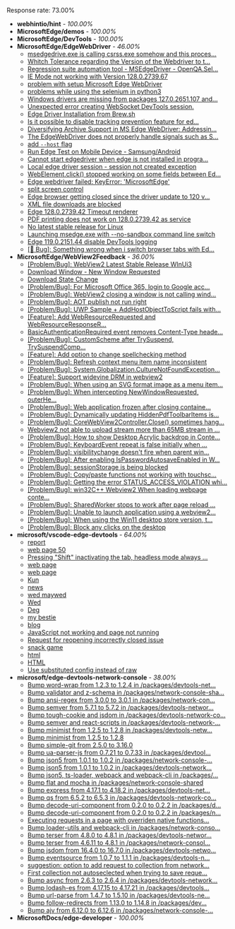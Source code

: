 Response rate: 73.00%

* **webhintio/hint** - _100.00%_
* **MicrosoftEdge/demos** - _100.00%_
* **MicrosoftEdge/DevTools** - _100.00%_
* **MicrosoftEdge/EdgeWebDriver** - _46.00%_
  * [msedgedrive.exe is calling csrss.exe somehow and this proces...](https://github.com/MicrosoftEdge/EdgeWebDriver/issues/172)
  * [Whitch Tolerance regarding the Version of the Webdriver to t...](https://github.com/MicrosoftEdge/EdgeWebDriver/issues/171)
  * [Regression suite automation tool - MSEdgeDriver - OpenQA.Sel...](https://github.com/MicrosoftEdge/EdgeWebDriver/issues/170)
  * [IE Mode not working with Version 128.0.2739.67](https://github.com/MicrosoftEdge/EdgeWebDriver/issues/169)
  * [problem with setup Microsoft Edge WebDriver ](https://github.com/MicrosoftEdge/EdgeWebDriver/issues/168)
  * [problems while using the selenium in python3](https://github.com/MicrosoftEdge/EdgeWebDriver/issues/167)
  * [Windows drivers are missing from packages 127.0.2651.107 and...](https://github.com/MicrosoftEdge/EdgeWebDriver/issues/166)
  * [Unexpected error creating WebSocket DevTools session.](https://github.com/MicrosoftEdge/EdgeWebDriver/issues/163)
  * [Edge Driver Installation from Brew.sh](https://github.com/MicrosoftEdge/EdgeWebDriver/issues/157)
  * [Is it possible to disable tracking prevention feature for ed...](https://github.com/MicrosoftEdge/EdgeWebDriver/issues/154)
  * [Diversifying Archive Support in MS Edge WebDriver: Addressin...](https://github.com/MicrosoftEdge/EdgeWebDriver/issues/153)
  * [The EdgeWebDriver does not properly handle signals such as S...](https://github.com/MicrosoftEdge/EdgeWebDriver/issues/152)
  * [add `--host` flag](https://github.com/MicrosoftEdge/EdgeWebDriver/issues/150)
  * [Run Edge Test on Mobile Device - Samsung/Android](https://github.com/MicrosoftEdge/EdgeWebDriver/issues/148)
  * [Cannot start edgedriver when edge is not installed in progra...](https://github.com/MicrosoftEdge/EdgeWebDriver/issues/144)
  * [Local edge driver session - session not created exception](https://github.com/MicrosoftEdge/EdgeWebDriver/issues/140)
  * [WebElement.click() stopped working on some fields between Ed...](https://github.com/MicrosoftEdge/EdgeWebDriver/issues/139)
  * [Edge webdriver failed: KeyError: 'MicrosoftEdge'](https://github.com/MicrosoftEdge/EdgeWebDriver/issues/138)
  * [split screen control](https://github.com/MicrosoftEdge/EdgeWebDriver/issues/137)
  * [Edge browser getting closed since the driver update to 120 v...](https://github.com/MicrosoftEdge/EdgeWebDriver/issues/135)
  * [XML file downloads are blocked](https://github.com/MicrosoftEdge/EdgeWebDriver/issues/133)
  * [Edge 128.0.2739.42 Timeout renderer](https://github.com/MicrosoftEdge/EdgeWebDriver/issues/165)
  * [PDF printing does not work on 128.0.2739.42 as service](https://github.com/MicrosoftEdge/EdgeWebDriver/issues/162)
  * [No latest stable release for Linux](https://github.com/MicrosoftEdge/EdgeWebDriver/issues/156)
  * [Launching msedge.exe with --no-sandbox command line switch](https://github.com/MicrosoftEdge/EdgeWebDriver/issues/141)
  * [Edge 119.0.2151.44 disable DevTools logging](https://github.com/MicrosoftEdge/EdgeWebDriver/issues/124)
  * [[🐛 Bug]: Something wrong when i switch browser tabs with Ed...](https://github.com/MicrosoftEdge/EdgeWebDriver/issues/123)
* **MicrosoftEdge/WebView2Feedback** - _36.00%_
  * [[Problem/Bug]: WebView2 Latest Stable Release WInUi3 ](https://github.com/MicrosoftEdge/WebView2Feedback/issues/4878)
  * [Download Window - New Window Requested](https://github.com/MicrosoftEdge/WebView2Feedback/issues/4875)
  * [Download State Change](https://github.com/MicrosoftEdge/WebView2Feedback/issues/4874)
  * [[Problem/Bug]: For Microsoft Office 365, login to Google acc...](https://github.com/MicrosoftEdge/WebView2Feedback/issues/4873)
  * [[Problem/Bug]: WebView2 closing a window is not calling wind...](https://github.com/MicrosoftEdge/WebView2Feedback/issues/4872)
  * [[Problem/Bug]: AOT publish not run right](https://github.com/MicrosoftEdge/WebView2Feedback/issues/4866)
  * [[Problem/Bug]: UWP Sample + AddHostObjectToScript fails with...](https://github.com/MicrosoftEdge/WebView2Feedback/issues/4856)
  * [[Feature]: Add WebResourceRequested and WebResourceResponseR...](https://github.com/MicrosoftEdge/WebView2Feedback/issues/4854)
  * [BasicAuthenticationRequired event removes Content-Type heade...](https://github.com/MicrosoftEdge/WebView2Feedback/issues/4853)
  * [[Problem/Bug]: CustomScheme after TrySuspend, TrySuspendComp...](https://github.com/MicrosoftEdge/WebView2Feedback/issues/4851)
  * [[Feature]: Add option to change spellchecking method](https://github.com/MicrosoftEdge/WebView2Feedback/issues/4840)
  * [[Problem/Bug]: Refresh context menu item name inconsistent](https://github.com/MicrosoftEdge/WebView2Feedback/issues/4836)
  * [[Problem/Bug]: System.Globalization.CultureNotFoundException...](https://github.com/MicrosoftEdge/WebView2Feedback/issues/4831)
  * [[Feature]: Support widevine DRM in webview2](https://github.com/MicrosoftEdge/WebView2Feedback/issues/4828)
  * [[Problem/Bug]: When using an SVG format image as a menu item...](https://github.com/MicrosoftEdge/WebView2Feedback/issues/4827)
  * [[Problem/Bug]: When intercepting NewWindowRequested, outerHe...](https://github.com/MicrosoftEdge/WebView2Feedback/issues/4821)
  * [[Problem/Bug]: Web application frozen after closing containe...](https://github.com/MicrosoftEdge/WebView2Feedback/issues/4820)
  * [[Problem/Bug]: Dynamically updating HiddenPdfToolbarItems is...](https://github.com/MicrosoftEdge/WebView2Feedback/issues/4818)
  * [[Problem/Bug]: CoreWebView2Controller.Close() sometimes hang...](https://github.com/MicrosoftEdge/WebView2Feedback/issues/4817)
  * [Webview2 not able to upload stream more than 65MB stream in ...](https://github.com/MicrosoftEdge/WebView2Feedback/issues/4816)
  * [[Problem/Bug]: How to show Desktop Acrylic backdrop in Conte...](https://github.com/MicrosoftEdge/WebView2Feedback/issues/4813)
  * [[Problem/Bug]: KeyboardEvent repeat is false initially when ...](https://github.com/MicrosoftEdge/WebView2Feedback/issues/4810)
  * [[Problem/Bug]: visibilitychange doesn't fire when parent win...](https://github.com/MicrosoftEdge/WebView2Feedback/issues/4879)
  * [[Problem/Bug]: After enabling IsPasswordAutosaveEnabled in W...](https://github.com/MicrosoftEdge/WebView2Feedback/issues/4868)
  * [[Problem/Bug]: sessionStorage is being blocked](https://github.com/MicrosoftEdge/WebView2Feedback/issues/4864)
  * [[Problem/Bug]: Copy/paste functions not working with touchsc...](https://github.com/MicrosoftEdge/WebView2Feedback/issues/4861)
  * [[Problem/Bug]: Getting the error STATUS_ACCESS_VIOLATION whi...](https://github.com/MicrosoftEdge/WebView2Feedback/issues/4858)
  * [[Problem/Bug]: win32C++ Webview2  When loading webpage conte...](https://github.com/MicrosoftEdge/WebView2Feedback/issues/4855)
  * [[Problem/Bug]: SharedWorker stops to work after page reload ...](https://github.com/MicrosoftEdge/WebView2Feedback/issues/4852)
  * [[Problem/Bug]: Unable to launch application using a webview2...](https://github.com/MicrosoftEdge/WebView2Feedback/issues/4850)
  * [[Problem/Bug]: When using the Win11 desktop store version, t...](https://github.com/MicrosoftEdge/WebView2Feedback/issues/4839)
  * [[Problem/Bug]: Block any clicks on the desktop](https://github.com/MicrosoftEdge/WebView2Feedback/issues/4829)
* **microsoft/vscode-edge-devtools** - _64.00%_
  * [report](https://github.com/microsoft/vscode-edge-devtools/issues/2517)
  * [web page 50](https://github.com/microsoft/vscode-edge-devtools/issues/2516)
  * [Pressing "Shift" inactivating the tab, headless mode always ...](https://github.com/microsoft/vscode-edge-devtools/issues/2515)
  * [web page](https://github.com/microsoft/vscode-edge-devtools/issues/2514)
  * [web page](https://github.com/microsoft/vscode-edge-devtools/issues/2513)
  * [Kun](https://github.com/microsoft/vscode-edge-devtools/issues/2511)
  * [news](https://github.com/microsoft/vscode-edge-devtools/issues/2510)
  * [wed maywed](https://github.com/microsoft/vscode-edge-devtools/issues/2509)
  * [Wed](https://github.com/microsoft/vscode-edge-devtools/issues/2508)
  * [Deg](https://github.com/microsoft/vscode-edge-devtools/issues/2506)
  * [my bestie](https://github.com/microsoft/vscode-edge-devtools/issues/2505)
  * [blog](https://github.com/microsoft/vscode-edge-devtools/issues/2502)
  * [JavaScript not working and page not running](https://github.com/microsoft/vscode-edge-devtools/issues/2499)
  * [Request for reopening incorrectly closed issue](https://github.com/microsoft/vscode-edge-devtools/issues/2482)
  * [snack game](https://github.com/microsoft/vscode-edge-devtools/issues/2512)
  * [html](https://github.com/microsoft/vscode-edge-devtools/issues/2507)
  * [HTML](https://github.com/microsoft/vscode-edge-devtools/issues/2503)
  * [Use substituted config instead of raw](https://github.com/microsoft/vscode-edge-devtools/pull/2485)
* **microsoft/edge-devtools-network-console** - _38.00%_
  * [Bump word-wrap from 1.2.3 to 1.2.4 in /packages/devtools-net...](https://github.com/microsoft/edge-devtools-network-console/pull/123)
  * [Bump validator and z-schema in /packages/network-console-sha...](https://github.com/microsoft/edge-devtools-network-console/pull/122)
  * [Bump ansi-regex from 3.0.0 to 3.0.1 in /packages/network-con...](https://github.com/microsoft/edge-devtools-network-console/pull/121)
  * [Bump semver from 5.7.1 to 5.7.2 in /packages/devtools-networ...](https://github.com/microsoft/edge-devtools-network-console/pull/120)
  * [Bump tough-cookie and jsdom in /packages/devtools-network-co...](https://github.com/microsoft/edge-devtools-network-console/pull/119)
  * [Bump semver and react-scripts in /packages/devtools-network-...](https://github.com/microsoft/edge-devtools-network-console/pull/117)
  * [Bump minimist from 1.2.5 to 1.2.8 in /packages/devtools-netw...](https://github.com/microsoft/edge-devtools-network-console/pull/112)
  * [Bump minimist from 1.2.5 to 1.2.8](https://github.com/microsoft/edge-devtools-network-console/pull/111)
  * [Bump simple-git from 2.5.0 to 3.16.0](https://github.com/microsoft/edge-devtools-network-console/pull/110)
  * [Bump ua-parser-js from 0.7.21 to 0.7.33 in /packages/devtool...](https://github.com/microsoft/edge-devtools-network-console/pull/109)
  * [Bump json5 from 1.0.1 to 1.0.2 in /packages/network-console-...](https://github.com/microsoft/edge-devtools-network-console/pull/108)
  * [Bump json5 from 1.0.1 to 1.0.2 in /packages/devtools-network...](https://github.com/microsoft/edge-devtools-network-console/pull/107)
  * [Bump json5, ts-loader, webpack and webpack-cli in /packages/...](https://github.com/microsoft/edge-devtools-network-console/pull/106)
  * [Bump flat and mocha in /packages/network-console-shared](https://github.com/microsoft/edge-devtools-network-console/pull/105)
  * [Bump express from 4.17.1 to 4.18.2 in /packages/devtools-net...](https://github.com/microsoft/edge-devtools-network-console/pull/104)
  * [Bump qs from 6.5.2 to 6.5.3 in /packages/devtools-network-co...](https://github.com/microsoft/edge-devtools-network-console/pull/103)
  * [Bump decode-uri-component from 0.2.0 to 0.2.2 in /packages/d...](https://github.com/microsoft/edge-devtools-network-console/pull/101)
  * [Bump decode-uri-component from 0.2.0 to 0.2.2 in /packages/n...](https://github.com/microsoft/edge-devtools-network-console/pull/100)
  * [Executing requests in a page with overriden native functions...](https://github.com/microsoft/edge-devtools-network-console/issues/99)
  * [Bump loader-utils and webpack-cli in /packages/network-conso...](https://github.com/microsoft/edge-devtools-network-console/pull/98)
  * [Bump terser from 4.8.0 to 4.8.1 in /packages/devtools-networ...](https://github.com/microsoft/edge-devtools-network-console/pull/97)
  * [Bump terser from 4.6.11 to 4.8.1 in /packages/network-consol...](https://github.com/microsoft/edge-devtools-network-console/pull/96)
  * [Bump jsdom from 16.4.0 to 16.7.0 in /packages/devtools-netwo...](https://github.com/microsoft/edge-devtools-network-console/pull/94)
  * [Bump eventsource from 1.0.7 to 1.1.1 in /packages/devtools-n...](https://github.com/microsoft/edge-devtools-network-console/pull/93)
  * [suggestion: option to add request to collection from network...](https://github.com/microsoft/edge-devtools-network-console/issues/92)
  * [First collection not autoseclected when trying to save reque...](https://github.com/microsoft/edge-devtools-network-console/issues/91)
  * [Bump async from 2.6.3 to 2.6.4 in /packages/devtools-network...](https://github.com/microsoft/edge-devtools-network-console/pull/90)
  * [Bump lodash-es from 4.17.15 to 4.17.21 in /packages/devtools...](https://github.com/microsoft/edge-devtools-network-console/pull/84)
  * [Bump url-parse from 1.4.7 to 1.5.10 in /packages/devtools-ne...](https://github.com/microsoft/edge-devtools-network-console/pull/83)
  * [Bump follow-redirects from 1.13.0 to 1.14.8 in /packages/dev...](https://github.com/microsoft/edge-devtools-network-console/pull/81)
  * [Bump ajv from 6.12.0 to 6.12.6 in /packages/network-console-...](https://github.com/microsoft/edge-devtools-network-console/pull/80)
* **MicrosoftDocs/edge-developer** - _100.00%_